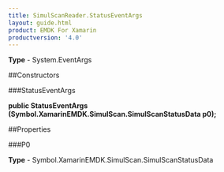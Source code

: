 ```yaml
---
title: SimulScanReader.StatusEventArgs
layout: guide.html
product: EMDK For Xamarin 
productversion: '4.0' 
---
```


    

**Type** - System.EventArgs

##Constructors

###StatusEventArgs

**public StatusEventArgs (Symbol.XamarinEMDK.SimulScan.SimulScanStatusData p0);**


        

##Properties

###P0

        

**Type** - Symbol.XamarinEMDK.SimulScan.SimulScanStatusData
